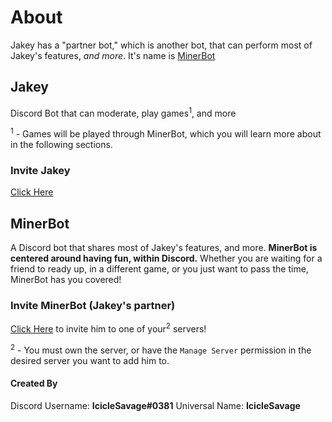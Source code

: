 # **About**

Jakey has a "partner bot," which is another bot, that can perform most of Jakey's features, *and more*. It's name is [MinerBot](./README.md#minerbot)

## Jakey
Discord Bot that can moderate, play games<sup>1</sup>, and more

<sup>1</sup> - Games will be played through MinerBot, which you will learn more about in the following sections.
### Invite Jakey
[Click Here](https://discord.com/oauth2/authorize/?permissions=1446378576&scope=bot&client_id=744692475788001342)

## MinerBot
A Discord bot that shares most of Jakey's features, and more. **MinerBot is centered around having fun, within Discord.** Whether you are waiting for a friend to ready up, in a different game, or you just want to pass the time, MinerBot has you covered!

### Invite MinerBot (Jakey's partner)
[Click Here](https://discord.com/oauth2/authorize?client_id=767055142544605194&scope=bot&permissions=1543892056) to invite him to one of your<sup>2</sup> servers!

<sup>2</sup> - You must own the server, or have the `Manage Server` permission in the desired server you want to add him to.



#### **Created By**
Discord Username: **IcicleSavage#0381**
Universal Name: **IcicleSavage**

